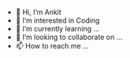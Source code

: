 - 👋 Hi, I’m Ankit
- 👀 I’m interested in Coding
- 🌱 I’m currently learning ...
- 💞️ I’m looking to collaborate on ...
- 📫 How to reach me ...

<!---
httpsankit/httpsankit is a ✨ special ✨ repository because its `README.md` (this file) appears on your GitHub profile.
You can click the Preview link to take a look at your changes.
--->

